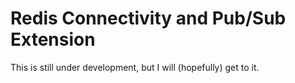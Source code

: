 # Redis Connectivity and Pub/Sub Extension

This is still under development, but I will (hopefully) get to it.
